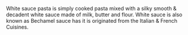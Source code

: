 White sauce pasta is simply cooked pasta mixed with a silky smooth & decadent white sauce made of milk, butter and flour.
White sauce is also known as Bechamel sauce has it is originated from the Italian & French Cuisines.